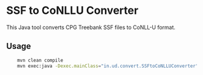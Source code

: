 # SSF to CoNLLU Converter

This Java tool converts CPG Treebank SSF files to CoNLL-U format.

## Usage

```bash
    mvn clean compile
    mvn exec:java -Dexec.mainClass="in.ud.convert.SSFtoCoNLLUConverter" -Dexec.args="<input.txt> <output.txt>"
```

